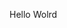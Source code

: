 Hello Wolrd

































































































































































































































































































































































































































































































































































































































































































































































































































































































































































































































































































































































































































































































































































































































































































































































































































































































































































































































































































































































































































































































































































































































































































































































































































































































































































































































